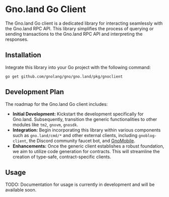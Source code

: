 # Gno.land Go Client

The Gno.land Go client is a dedicated library for interacting seamlessly with the Gno.land RPC API.
This library simplifies the process of querying or sending transactions to the Gno.land RPC API and interpreting the responses.

## Installation

Integrate this library into your Go project with the following command:

    go get github.com/gnolang/gno/gno.land/pkg/gnoclient

## Development Plan

The roadmap for the Gno.land Go client includes:

- **Initial Development:** Kickstart the development specifically for Gno.land. Subsequently, transition the generic functionalities to other modules like `tm2`, `gnovm`, `gnosdk`.
- **Integration:** Begin incorporating this library within various components such as `gno.land/cmd/*` and other external clients, including `gnoblog-client`, the Discord community faucet bot, and [GnoMobile](https://github.com/gnolang/gnomobile).
- **Enhancements:** Once the generic client establishes a robust foundation, we aim to utilize code generation for contracts. This will streamline the creation of type-safe, contract-specific clients.

## Usage

TODO: Documentation for usage is currently in development and will be available soon.
